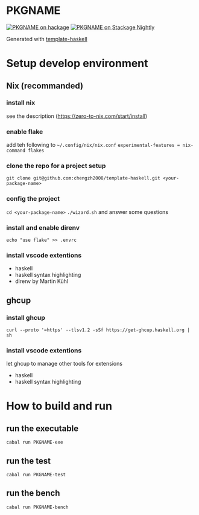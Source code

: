 # PKGNAME

[![PKGNAME on hackage](https://img.shields.io/hackage/v/PKGNAME)](http://hackage.haskell.org/package/PKGNAME)
[![PKGNAME on Stackage Nightly](https://stackage.org/package/PKGNAME/badge/nightly)](https://stackage.org/nightly/package/PKGNAME)

Generated with [template-haskell](https://github.com/jonascarpay/template-haskell)

# Setup develop environment

## Nix (recommanded)

### install nix

see the description (https://zero-to-nix.com/start/install)

### enable flake

add teh following to `~/.config/nix/nix.conf`
`experimental-features = nix-command flakes`

### clone the repo for a project setup

`git clone git@github.com:chengzh2008/template-haskell.git <your-package-name>`

### config the project

`cd <your-package-name>`
`./wizard.sh` and answer some questions

### install and enable direnv

`echo "use flake" >> .envrc`

### install vscode extentions

- haskell
- haskell syntax highlighting
- direnv by Martin Kühl

## ghcup

### install ghcup

`curl --proto '=https' --tlsv1.2 -sSf https://get-ghcup.haskell.org | sh`

### install vscode extentions

let ghcup to manage other tools for extensions

- haskell
- haskell syntax highlighting

# How to build and run

## run the executable

`cabal run PKGNAME-exe`

## run the test

`cabal run PKGNAME-test`

## run the bench

`cabal run PKGNAME-bench`
